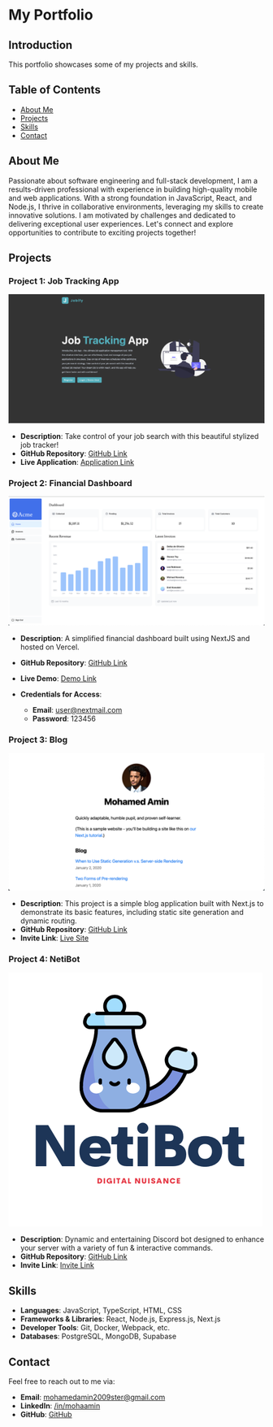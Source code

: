 # My Portfolio

## Introduction

This portfolio showcases some of my projects and skills.

## Table of Contents

- [About Me](#about-me)
- [Projects](#projects)
- [Skills](#skills)
- [Contact](#contact)

## About Me

Passionate about software engineering and full-stack development, I am a results-driven professional with experience in building high-quality mobile and web applications. With a strong foundation in JavaScript, React, and Node.js, I thrive in collaborative environments, leveraging my skills to create innovative solutions. I am motivated by challenges and dedicated to delivering exceptional user experiences. Let's connect and explore opportunities to contribute to exciting projects together!

## Projects

### Project 1: Job Tracking App

![Jobify](src/Assets/Projects/jobify.png)

- **Description**: Take control of your job search with this beautiful stylized job tracker!
- **GitHub Repository**: [GitHub Link](https://github.com/taha-amin/job-app-v2)
- **Live Application**: [Application Link](https://applyzen.onrender.com)

### Project 2: Financial Dashboard

![Acme Financial Dashboard](src/Assets/Projects/financialdashboard.png)

- **Description**: A simplified financial dashboard built using NextJS and hosted on Vercel.
- **GitHub Repository**: [GitHub Link](https://github.com/taha-amin/nextjs-dashboard)
- **Live Demo**: [Demo Link](https://nextjs-dashboard-lemon-five.vercel.app/)
- **Credentials for Access**:

  - **Email**: user@nextmail.com
  - **Password**: 123456

### Project 3: Blog

![NetiBot](src/Assets/Projects/blog.png)

- **Description**: This project is a simple blog application built with Next.js to demonstrate its basic features, including static site generation and dynamic routing.
- **GitHub Repository**: [GitHub Link](https://github.com/taha-amin/nextjs-blog)
- **Invite Link**: [Live Site](https://nextjs-blog-mu-snowy-13.vercel.app/)

### Project 4: NetiBot

![NetiBot](src/Assets/Projects/netibot.png)

- **Description**: Dynamic and entertaining Discord bot designed to enhance your server with a variety of fun & interactive commands.
- **GitHub Repository**: [GitHub Link](https://github.com/NetiBot/NetiBotApp)
- **Invite Link**: [Invite Link](https://discord.com/api/oauth2/authorize?client_id=997611125887733923&permissions=8&scope=bot%20applications.commands)

## Skills

- **Languages**: JavaScript, TypeScript, HTML, CSS
- **Frameworks & Libraries**: React, Node.js, Express.js, Next.js
- **Developer Tools**: Git, Docker, Webpack, etc.
- **Databases**: PostgreSQL, MongoDB, Supabase

## Contact

Feel free to reach out to me via:

- **Email**: [mohamedamin2009ster@gmail.com](mailto:mohamedamin2009ster@gmail.com)
- **LinkedIn**: [/in/mohaamin](https://www.linkedin.com/in/mohaamin/)
- **GitHub**: [GitHub](https://github.com/taha-amin)
